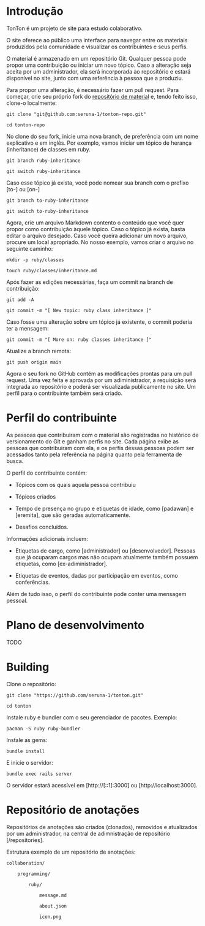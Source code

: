# Introdução

TonTon é um projeto de site para estudo colaborativo.

O site oferece ao público uma interface para navegar entre os materiais produzidos pela comunidade e visualizar os contribuintes e seus perfis.

O material é armazenado em um repositório Git. Qualquer pessoa pode propor uma contribuição ou iniciar um novo tópico. Caso a alteração seja aceita por um administrador, ela será incorporada ao repositório e estará disponível no site, junto com uma referência à pessoa que a produziu.

Para propor uma alteração, é necessário fazer um pull request. Para começar, crie seu próprio fork do [repositório de material](https://github.com/seruna-1/tonton-repo/tree/main#) e, tendo feito isso, clone-o localmente:

	git clone "git@github.com:seruna-1/tonton-repo.git"

	cd tonton-repo

No clone do seu fork, inicie uma nova branch, de preferência com um nome explicativo e em inglês. Por exemplo, vamos iniciar um tópico de herança (inheritance) de classes em ruby.

	git branch ruby-inheritance

	git switch ruby-inheritance

Caso esse tópico já exista, você pode nomear sua branch com o prefixo [to-] ou [on-]

	git branch to-ruby-inheritance

	git switch to-ruby-inheritance

Agora, crie um arquivo Markdown contento o conteúdo que você quer propor como contribuição àquele tópico. Caso o tópico já exista, basta editar o arquivo desejado. Caso você queira adicionar um novo arquivo, procure um local apropriado. No nosso exemplo, vamos criar o arquivo no seguinte caminho:

	mkdir -p ruby/classes

	touch ruby/classes/inheritance.md

Após fazer as edições necessárias, faça um commit na branch de contribuição:

	git add -A

	git commit -m "[ New topic: ruby class inheritance ]"

Caso fosse uma alteração sobre um tópico já existente, o commit poderia ter a mensagem:

	git commit -m "[ More on: ruby classes inheritance ]"

Atualize a branch remota:

	git push origin main

Agora o seu fork no GitHub contém as modificações prontas para um pull request. Uma vez feita e aprovada por um adiministrador, a requisição será integrada ao repositório e poderá ser visualizada publicamente no site. Um perfil para o contribuinte também será criado.

# Perfil do contribuinte

As pessoas que contribuiram com o material são registradas no histórico de versionamento do Git e ganham perfis no site. Cada página exibe as pessoas que contribuiram com ela, e os perfis dessas pessoas podem ser acessados tanto pela referência na página quanto pela ferramenta de busca.

O perfil do contribuinte contém:

 - Tópicos com os quais aquela pessoa contribuiu

 - Tópicos criados

 - Tempo de presença no grupo e etiquetas de idade, como [padawan] e [eremita], que são geradas automaticamente.

 - Desafios concluídos.

Informações adicionais incluem:

 - Etiquetas de cargo, como [administrador] ou [desenvolvedor]. Pessoas que já ocuparam cargos mas não ocupam atualmente também possuem etiquetas, como [ex-adiministrador].

 - Etiquetas de eventos, dadas por participação em eventos, como conferências.

Além de tudo isso, o perfil do contribuinte pode conter uma mensagem pessoal.

# Plano de desenvolvimento

TODO

# Building

Clone o repositório:

	git clone "https://github.com/seruna-1/tonton.git"

	cd tonton

Instale ruby e bundler com o seu gerenciador de pacotes. Exemplo:

	pacman -S ruby ruby-bundler

Instale as gems:

	bundle install

E inicie o servidor:

	bundle exec rails server

O servidor estará acessível em [http://[::1]:3000] ou [http://localhost:3000].

# Repositório de anotações

Repositórios de anotações são criados (clonados), removidos e atualizados por um administrador, na central de adimnistração de repositório [/repositories].

Estrutura exemplo de um repositório de anotações:

	collaboration/

		programming/

			ruby/

				message.md

				about.json

				icon.png
